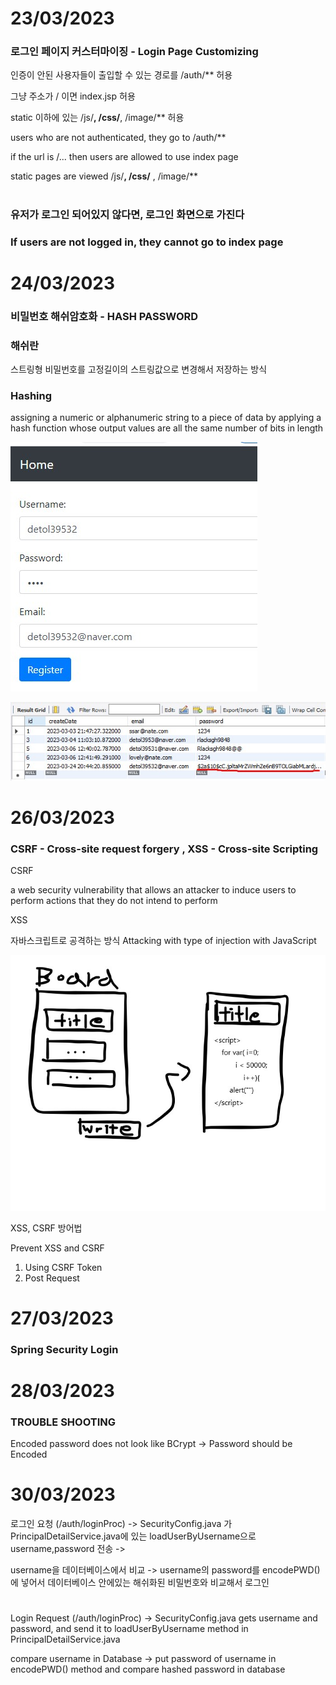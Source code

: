 # 23/03/2023

### 로그인 페이지 커스터마이징 - Login Page Customizing


인증이 안된 사용자들이 출입할 수 있는 경로를 /auth/** 허용

그냥 주소가 / 이면 index.jsp 허용

static 이하에 있는 /js/**, /css/**, /image/** 허용




users who are not authenticated, they go to /auth/**

if the url is /... then users are allowed to use index page

static pages are viewed  /js/**, /css/** , /image/** 

#


### 유저가 로그인 되어있지 않다면, 로그인 화면으로 가진다

### If users are not logged in, they cannot go to index page


# 24/03/2023

### 비밀번호 해쉬암호화 - HASH PASSWORD

### 해쉬란
스트링형 비밀번호를 고정길이의 스트링값으로 변경해서 저장하는 방식

### Hashing
assigning a numeric or alphanumeric string to a piece of data by applying a hash function whose output values
are all the same number of bits in length

![poster](./Hash.jpg)

![poster](./Hash2.jpg)


# 26/03/2023

### CSRF - Cross-site request forgery , XSS - Cross-site Scripting

CSRF

a web security vulnerability that allows an attacker to induce users to perform actions that they do not intend to perform


XSS

자바스크립트로 공격하는 방식
Attacking with type of injection with JavaScript



![poster](./xss.jpg)


XSS, CSRF 방어법

Prevent XSS and CSRF

1. Using CSRF Token
2. Post Request


# 27/03/2023

### Spring Security Login

# 28/03/2023

### TROUBLE SHOOTING

Encoded password does not look like BCrypt -> Password should be Encoded

# 30/03/2023

로그인 요청 (/auth/loginProc) -> SecurityConfig.java 가 PrincipalDetailService.java에 있는 loadUserByUsername으로 username,password 전송 ->

username을 데이터베이스에서 비교 -> username의 password를 encodePWD()에 넣어서 데이터베이스 안에있는 해쉬화된 비밀번호와 비교해서 로그인

#
Login Request (/auth/loginProc) -> SecurityConfig.java gets username and password, and send it to loadUserByUsername method in PrincipalDetailService.java

compare username in Database -> put password of username in encodePWD() method and compare hashed password in database

